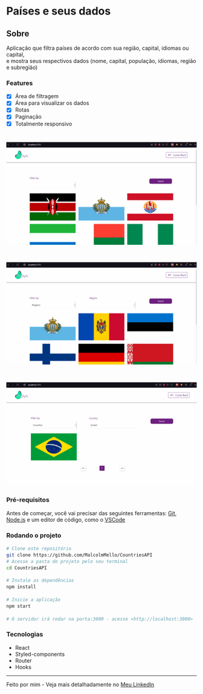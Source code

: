 <h1>Países e seus dados</h1>

<h2>Sobre</h2>

<p>Aplicação que filtra países de acordo com sua região, capital, idiomas ou capital, <br/>
    e mostra seus respectivos dados (nome, capital, população, idiomas, região e subregião)
</p>

### Features
- [x] Área de filtragem
- [x] Área para visualizar os dados
- [X] Rotas
- [X] Paginação
- [X] Totalmente responsivo

<h1>
    <img alt="Readme" title= "Readme" src="./gifs/regioncountries.gif" />
</h1>
<h1>
    <img alt="Readme" title= "Readme" src="./gifs/filterscountries.gif" />
</h1>
<h1>
    <img alt="Readme" title= "Readme" src="./gifs/responsivecountries.gif" />
</h1>


### Pré-requisitos
Antes de começar, você vai precisar das seguintes ferramentas: [Git](https://git-scm.com), [Node.js](https://nodejs.org/en/) e um editor de código, como o [VSCode](https://code.visualstudio.com/)

### Rodando o projeto
```bash
# Clone este repositório
git clone https://github.com/MalcolmMello/CountriesAPI
# Acesse a pasta do projeto pelo seu terminal
cd CountriesAPI

# Instale as dependências
npm install

# Inicie a aplicação
npm start

# O servidor irá rodar na porta:3000 - acesse <http://localhost:3000>

```

### Tecnologias
- React
- Styled-components
- Router
- Hooks

---

Feito por mim - Veja mais detalhadamente no [Meu LinkedIn](https://www.linkedin.com/in/malcolm-de-mello-a8208a224/)